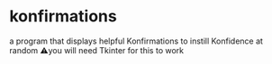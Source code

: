 # konfirmations
a program that displays helpful Konfirmations to instill Konfidence at random
⚠️you will need Tkinter for this to work
